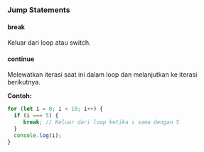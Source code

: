 ### Jump Statements

#### break 
Keluar dari loop atau switch.
#### continue 
Melewatkan iterasi saat ini dalam loop dan melanjutkan ke iterasi berikutnya.

**Contoh:**

```js
for (let i = 0; i < 10; i++) {
  if (i === 5) {
     break; // Keluar dari loop ketika i sama dengan 5
  }
  console.log(i);
}
```

